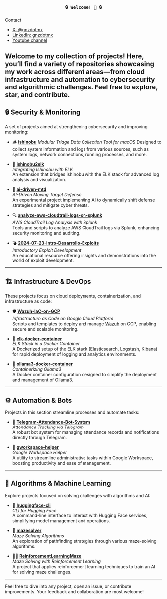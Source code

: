 <h4 align="center"><samp> 🔒 Welcome! 🚀 🔒 </samp> </h4>

Contact
- [X: @gnzdotmx](https://twitter.com/gnzdotmx)
- [LinkedIn: gnzdotmx](https://www.linkedin.com/in/gnzdotmx/)
- [Youtube channel](https://www.youtube.com/@ciberseguridadenespanolmx)

Welcome to my collection of projects! Here, you’ll find a variety of repositories showcasing my work across different areas—from cloud infrastructure and automation to cybersecurity and algorithmic challenges. Feel free to explore, star, and contribute.
---

## 🔒 Security & Monitoring
A set of projects aimed at strengthening cybersecurity and improving monitoring:
- 🪵 **[ishinobu](https://github.com/gnzdotmx/ishinobu)**
  *Modular Triage Data Collection Tool for macOS* 
  Designed to collect system information and logs from various sources, such as system logs, network connections, running processes, and more.

- 🔗 **[ishinobu2elk](https://github.com/gnzdotmx/ishinobu2elk)**  
  *Integrating Ishinobu with ELK*  
  An extension that bridges ishinobu with the ELK stack for advanced log analysis and visualization.

- 🤖 **[ai-driven-mtd](https://github.com/gnzdotmx/ai-driven-mtd)**  
  *AI-Driven Moving Target Defense*  
  An experimental project implementing AI to dynamically shift defense strategies and mitigate cyber threats.

- 🔍 **[analyze-aws-cloudtrail-logs-on-splunk](https://github.com/gnzdotmx/analyze-aws-cloudtrail-logs-on-splunk)**  
  *AWS CloudTrail Log Analysis with Splunk*  
  Tools and scripts to analyze AWS CloudTrail logs via Splunk, enhancing security monitoring and auditing.

- 💣 **[2024-07-23-Intro-Desarrollo-Exploits](https://github.com/gnzdotmx/2024-07-23-Intro-Desarrollo-Exploits)**  
  *Introductory Exploit Development*  
  An educational resource offering insights and demonstrations into the world of exploit development.

---

## 🏗️ Infrastructure & DevOps
These projects focus on cloud deployments, containerization, and infrastructure as code:

- 🛡️ **[Wazuh-IaC-on-GCP](https://github.com/gnzdotmx/Wazuh-IaC-on-GCP)**  
  *Infrastructure as Code on Google Cloud Platform*  
  Scripts and templates to deploy and manage [Wazuh](https://wazuh.com) on GCP, enabling secure and scalable monitoring.

- 🐳 **[elk-docker-container](https://github.com/gnzdotmx/elk-docker-container)**  
  *ELK Stack in a Docker Container*  
  A Dockerized setup of the ELK stack (Elasticsearch, Logstash, Kibana) for rapid deployment of logging and analytics environments.

- 🐋 **[ollama3-docker-container](https://github.com/gnzdotmx/ollama3-docker-container)**  
  *Containerizing Ollama3*  
  A Docker container configuration designed to simplify the deployment and management of Ollama3.

---

## ⚙️ Automation & Bots
Projects in this section streamline processes and automate tasks:

- 🤖 **[Telegram-Attendance-Bot-System](https://github.com/gnzdotmx/Telegram-Attendance-Bot-System)**  
  *Attendance Tracking via Telegram*  
  A robust bot system for managing attendance records and notifications directly through Telegram.

- 🧰 **[gworkspace-helper](https://github.com/gnzdotmx/gworkspace-helper)**  
  *Google Workspace Helper*  
  A utility to streamline administrative tasks within Google Workspace, boosting productivity and ease of management.

---

## 🧠 Algorithms & Machine Learning
Explore projects focused on solving challenges with algorithms and AI:

- 🤗 **[huggingface-cli](https://github.com/gnzdotmx/huggingface-cli)**  
  *CLI for Hugging Face*  
  A command-line interface to interact with Hugging Face services, simplifying model management and operations.

- 🧩 **[mazesolver](https://github.com/gnzdotmx/mazesolver)**  
  *Maze Solving Algorithms*  
  An exploration of pathfinding strategies through various maze-solving algorithms.

- 🤖🧩 **[ReinforcementLearningMaze](https://github.com/gnzdotmx/ReinforcementLearningMaze)**  
  *Maze Solving with Reinforcement Learning*  
  A project that applies reinforcement learning techniques to train an AI for solving maze challenges.

---

Feel free to dive into any project, open an issue, or contribute improvements. Your feedback and collaboration are most welcome!

